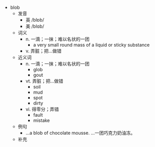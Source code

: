 - blob
  - 发音
    - 英 /blɒb/
    - 美 /blɑb/
  - 词义
    - n. 一滴；一抹；难以名状的一团
      - a very small round mass of a liquid or sticky substance
    - v. 弄脏；把…做错
  - 近义词
    - n. 一滴；一抹；难以名状的一团
      - glob
      - gout
    - vt. 弄脏；把…做错
      - soil
      - mud
      - spot
      - dirty
    - vi. 得零分；弄错
      - fault
      - mistake
  - 例句
    - ...a blob of chocolate mousse. …一团巧克力奶油冻。
  - 补充